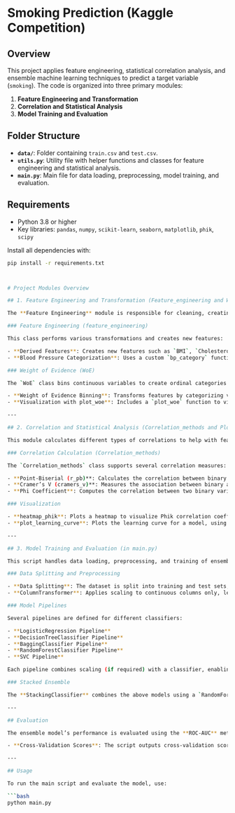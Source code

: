 # Smoking Prediction (Kaggle Competition)

## Overview
This project applies feature engineering, statistical correlation analysis, and ensemble machine learning techniques to predict a target variable (`smoking`). The code is organized into three primary modules:
1. **Feature Engineering and Transformation**
2. **Correlation and Statistical Analysis**
3. **Model Training and Evaluation**

## Folder Structure
- **`data/`**: Folder containing `train.csv` and `test.csv`.
- **`utils.py`**: Utility file with helper functions and classes for feature engineering and statistical analysis.
- **`main.py`**: Main file for data loading, preprocessing, model training, and evaluation.

## Requirements
- Python 3.8 or higher
- Key libraries: `pandas`, `numpy`, `scikit-learn`, `seaborn`, `matplotlib`, `phik`, `scipy`

Install all dependencies with:
```bash
pip install -r requirements.txt



# Project Modules Overview

## 1. Feature Engineering and Transformation (Feature_engineering and WoE Classes)

The **Feature Engineering** module is responsible for cleaning, creating, and transforming features to enhance model performance. It includes the following classes:

### Feature Engineering (feature_engineering)

This class performs various transformations and creates new features:

- **Derived Features**: Creates new features such as `BMI`, `Cholesterol_HDL_Ratio`, `Liver_Function_Score`, and more.
- **Blood Pressure Categorization**: Uses a custom `bp_category` function to categorize blood pressure levels into different categories.

### Weight of Evidence (WoE)

The `WoE` class bins continuous variables to create ordinal categories based on their predictive power for the target variable:

- **Weight of Evidence Binning**: Transforms features by categorizing values based on their likelihood of predicting the target.
- **Visualization with plot_woe**: Includes a `plot_woe` function to visualize Weight of Evidence values for various categories, aiding interpretability.

---

## 2. Correlation and Statistical Analysis (Correlation_methods and Plots Classes)

This module calculates different types of correlations to help with feature selection and data analysis.

### Correlation Calculation (Correlation_methods)

The `Correlation_methods` class supports several correlation measures:

- **Point-Biserial (r_pb)**: Calculates the correlation between binary and continuous variables.
- **Cramer’s V (cramers_v)**: Measures the association between binary and categorical variables.
- **Phi Coefficient**: Computes the correlation between two binary variables.

### Visualization

- **heatmap_phik**: Plots a heatmap to visualize Phik correlation coefficients between variables, providing insight into feature relationships.
- **plot_learning_curve**: Plots the learning curve for a model, using cross-validation to display performance trends across different training set sizes.

---

## 3. Model Training and Evaluation (in main.py)

This script handles data loading, preprocessing, and training of ensemble models. Key components include:

### Data Splitting and Preprocessing

- **Data Splitting**: The dataset is split into training and test sets, with stratification to preserve the target distribution.
- **ColumnTransformer**: Applies scaling to continuous columns only, leaving categorical columns unscaled.

### Model Pipelines

Several pipelines are defined for different classifiers:

- **LogisticRegression Pipeline**
- **DecisionTreeClassifier Pipeline**
- **BaggingClassifier Pipeline**
- **RandomForestClassifier Pipeline**
- **SVC Pipeline**

Each pipeline combines scaling (if required) with a classifier, enabling modular and reusable models.

### Stacked Ensemble

The **StackingClassifier** combines the above models using a `RandomForestClassifier` as the final estimator. Cross-validation is used to compute the mean and standard deviation of ROC-AUC scores.

---

## Evaluation

The ensemble model’s performance is evaluated using the **ROC-AUC** metric:

- **Cross-Validation Scores**: The script outputs cross-validation scores, along with the mean and standard deviation of ROC-AUC values.

---

## Usage

To run the main script and evaluate the model, use:

```bash
python main.py
